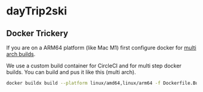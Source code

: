 # dayTrip2ski

## Docker Trickery

If you are on a ARM64 platform (like Mac M1) first configure docker for
[multi arch builds](https://docs.docker.com/desktop/multi-arch/).

We use a custom build container for CircleCI and for multi step docker builds.
You can build and pus it like this (multi arch).

```bash
docker buildx build --platform linux/amd64,linux/arm64 -f Dockerfile.Builder -t se2beta/vaadin-builder:tag-name --push .
```
